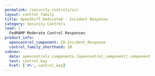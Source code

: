 ```yaml
---
permalink: /security-controls/ir/
layout: control_family
title: OpenShift Dedicated - Incident Response
category: Security Controls
lead: |
  FedRAMP Moderate Control Responses
product_info:
  opencontrol_component: IR-Incident_Response
  control_family_shorthand: IR
subnav:
  data: opencontrols.components.[opencontrol_component].component
  text: control_key
  href: ['#%', control_key]
---
```

